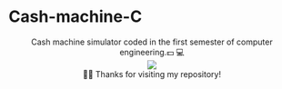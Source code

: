 # Cash-machine-C

<div align="center"> 
Cash machine simulator coded in the first semester of computer engineering.💵 💻
 </div>
 
<div align="center"> 
<img src="https://media3.giphy.com/media/26xBMuHu0ZFngH7Ta/giphy.gif?cid=ecf05e47n2inih5zlxk5lgj9s8zy2pe0wdiziyrvlq11xhk6&rid=giphy.gif&ct=g" >
  </div>
  <div align="center"> 
 🙋‍♂️ Thanks for visiting my repository!
</div>
